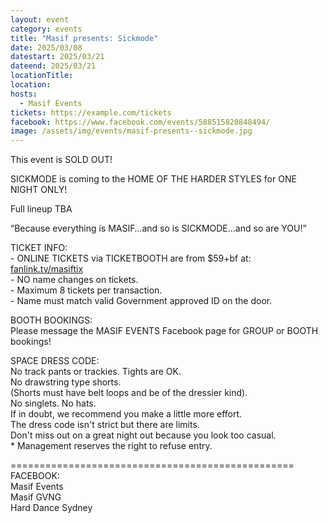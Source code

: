 ```yaml
---
layout: event
category: events
title: "Masif presents: Sickmode"
date: 2025/03/08
datestart: 2025/03/21
dateend: 2025/03/21
locationTitle:
location:
hosts:
  - Masif Events
tickets: https://example.com/tickets
facebook: https://www.facebook.com/events/588515820848494/
image: /assets/img/events/masif-presents--sickmode.jpg
---
```


This event is SOLD OUT!

SICKMODE is coming to the HOME OF THE HARDER STYLES for ONE NIGHT ONLY!

Full lineup TBA

“Because everything is MASIF…and so is SICKMODE…and so are YOU!”

TICKET INFO:  
\- ONLINE TICKETS via TICKETBOOTH are from $59+bf at:  
[fanlink.tv/masiftix](https://l.facebook.com/l.php?u=http%3A%2F%2Ffanlink.tv%2Fmasiftix%3Ffbclid%3DIwZXh0bgNhZW0CMTAAAR1f-iphOL38hT3CctRfOp6ZPoT9XSbAgYs3yVNqUCTcNHyDv2v6t7tvNn0_aem_9GPQrVIY6PpmZ8DHjyIXCw&h=AT0OaI_QNtOWLmqU4dZGwM0MJSdNoZZAGTMhuiL7nEEex-lhVKE_Kvy9Z28vJtHdALcGC8uxWC1hBKUNsQfaIEQnAo_VcWsGUk4w7THplz7i6oHAAB6a9BO40ODH8tvbL_8XIRJXN03BrYDaXhVOINY&__tn__=q&c[0]=AT2Ha9cG3UUDvJAdZgntpVRhYzz4sihhkQrD6yGGr1sdEuEfBhInYLc8s9vlZ3ooJIl2yRKck0e7HHrZrkeC31-_i0umESXp7k9g9KNRhWWIT29TclhKNtdCE2GRR5hFGgPvl2a1yIv5RMh578Daz4Y37A8uSn7HJDRfkQ)  
\- NO name changes on tickets.  
\- Maximum 8 tickets per transaction.  
\- Name must match valid Government approved ID on the door.

BOOTH BOOKINGS:  
Please message the MASIF EVENTS Facebook page for GROUP or BOOTH bookings!

SPACE DRESS CODE:  
No track pants or trackies. Tights are OK.  
No drawstring type shorts.  
(Shorts must have belt loops and be of the dressier kind).  
No singlets. No hats.  
If in doubt, we recommend you make a little more effort.  
The dress code isn't strict but there are limits.  
Don't miss out on a great night out because you look too casual.  
\* Management reserves the right to refuse entry.

\=================================================  
FACEBOOK:  
Masif Events  
Masif GVNG  
Hard Dance Sydney

